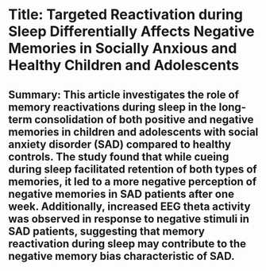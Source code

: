 # Title: Targeted Reactivation during Sleep Differentially Affects Negative Memories in Socially Anxious and Healthy Children and Adolescents

## Summary: This article investigates the role of memory reactivations during sleep in the long-term consolidation of both positive and negative memories in children and adolescents with social anxiety disorder (SAD) compared to healthy controls. The study found that while cueing during sleep facilitated retention of both types of memories, it led to a more negative perception of negative memories in SAD patients after one week. Additionally, increased EEG theta activity was observed in response to negative stimuli in SAD patients, suggesting that memory reactivation during sleep may contribute to the negative memory bias characteristic of SAD.